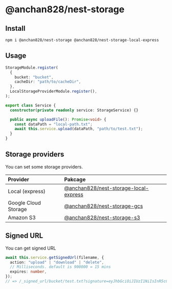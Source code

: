 # @anchan828/nest-storage

## Install

```shell
npm i @anchan828/nest-storage @anchan828/nest-storage-local-express
```

## Usage

```ts
StorageModule.register(
  {
    bucket: "bucket",
    cacheDir: "path/to/cacheDir",
  },
  LocalStorageProviderModule.register(),
);
```

```ts
export class Service {
  constructor(private readonly service: StorageService) {}

  public async uploadFile(): Promise<void> {
    const dataPath = "local-path.txt";
    await this.service.upload(dataPath, "path/to/test.txt");
  }
}
```

## Storage providers

You can set some storage providers.

| Provider             | Pakcage                                                                                                      |
| :------------------- | :----------------------------------------------------------------------------------------------------------- |
| Local (express)      | [@anchan828/nest-storage-local-express](https://www.npmjs.com/package/@anchan828/nest-storage-local-express) |
| Google Cloud Storage | [@anchan828/nest-storage-gcs](https://www.npmjs.com/package/@anchan828/nest-storage-gcs)                     |
| Amazon S3            | [@anchan828/nest-storage-s3](https://www.npmjs.com/package/@anchan828/nest-storage-s3)                       |

## Signed URL

You can get signed URL

```ts
await this.service.getSignedUrl(filename, {
  action: "upload" | "download" | "delete",
  // Milliseconds. default is 900000 = 15 mins
  expires: number,
});
// => /_signed_url/bucket/test.txt?signature=eyJhbGciOiJIUzI1NiIsInR5cCI6IkpXVCJ9.eyJhY3Rpb24iOiJ1cGxvYWQiLCJleHBpcmVzIjo5MDAwMDAsImJ1Y2tldCI6ImJ1Y2tldCIsImZpbGVuYW1lIjoidGVzdC50eHQiLCJpYXQiOjE1NzkzMjM2MTYsImV4cCI6MTU4MDIyMzYxNn0.iJfq01VBExCvlGhKcT8hQ9d2lGTLW4miiACX3sG5HO8
```
